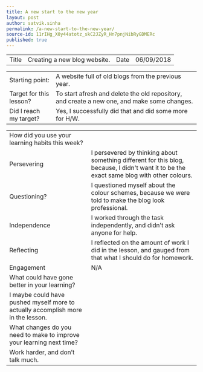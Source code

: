 ```yaml
---
title: A new start to the new year
layout: post
author: satvik.sinha
permalink: /a-new-start-to-the-new-year/
source-id: 11rIHg_X0y44atotz_skC2JZyR_Hn7pnjNibRyGDMERc
published: true
---
```

<table>
  <tr>
    <td>Title
</td>
    <td>Creating a new blog website.</td>
    <td>Date</td>
    <td>06/09/2018</td>
  </tr>
</table>


<table>
  <tr>
    <td>Starting point:</td>
    <td>A website full of old blogs from the previous year.</td>
  </tr>
  <tr>
    <td>Target for this lesson?</td>
    <td>To start afresh and delete the old repository, and create a new one, and make some changes.</td>
  </tr>
  <tr>
    <td>Did I reach my target? </td>
    <td>Yes, I successfully did that and did some more for H/W.</td>
  </tr>
</table>


<table>
  <tr>
    <td>How did you use your learning habits this week?</td>
    <td></td>
  </tr>
  <tr>
    <td>Persevering</td>
    <td>I persevered by thinking about something different for this blog, because, I didn't want it to be the exact same blog with other colours.</td>
  </tr>
  <tr>
    <td>Questioning?</td>
    <td>I questioned myself about the colour schemes, because we were told to make the blog look professional.</td>
  </tr>
  <tr>
    <td>Independence</td>
    <td>I worked through the task independently, and didn’t ask anyone for help.</td>
  </tr>
  <tr>
    <td>Reflecting</td>
    <td>I reflected on the amount of work I did in the lesson, and gauged from that what I should do for homework.</td>
  </tr>
  <tr>
    <td>Engagement</td>
    <td>N/A</td>
  </tr>
  <tr>
    <td>What could have gone better in your learning?</td>
    <td></td>
  </tr>
  <tr>
    <td>I maybe could have pushed myself more to actually accomplish more in the lesson.</td>
    <td></td>
  </tr>
  <tr>
    <td>What changes do you need to make to improve your learning next time?</td>
    <td></td>
  </tr>
  <tr>
    <td>Work harder, and don’t talk much.</td>
    <td></td>
  </tr>
</table>


